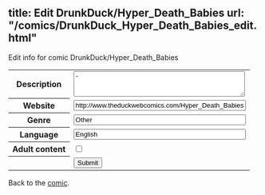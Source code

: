 title: Edit DrunkDuck/Hyper_Death_Babies
url: "/comics/DrunkDuck_Hyper_Death_Babies_edit.html"
---
Edit info for comic DrunkDuck/Hyper_Death_Babies

<form name="comic" action="http://gaepostmail.appspot.com/comic/" method="post">
<table class="comicinfo">
<tr>
<th>Description</th><td><textarea name="description" cols="40" rows="3">-</textarea></td>
</tr>
<tr>
<th>Website</th><td><input type="text" name="url" value="http://www.theduckwebcomics.com/Hyper_Death_Babies/" size="40"/></td>
</tr>
<tr>
<th>Genre</th><td><input type="text" name="genre" value="Other" size="40"/></td>
</tr>
<tr>
<th>Language</th><td><input type="text" name="language" value="English" size="40"/></td>
</tr>
<tr>
<th>Adult content</th><td><input type="checkbox" name="adult" value="adult" /></td>
</tr>
<tr>
<th></th><td>
<input type="hidden" name="comic" value="DrunkDuck_Hyper_Death_Babies" />
<input type="submit" name="submit" value="Submit" />
</td>
</tr>
</table>
</form>

Back to the [comic](DrunkDuck_Hyper_Death_Babies.html).

